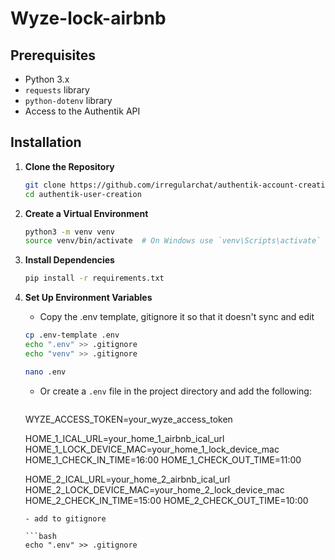 # Wyze-lock-airbnb

## Prerequisites

- Python 3.x
- `requests` library
- `python-dotenv` library
- Access to the Authentik API

## Installation

1. **Clone the Repository**
   ```bash
   git clone https://github.com/irregularchat/authentik-account-creation.git
   cd authentik-user-creation
   ```

2. **Create a Virtual Environment**
   ```bash
   python3 -m venv venv
   source venv/bin/activate  # On Windows use `venv\Scripts\activate`
   ```

3. **Install Dependencies**
   ```bash
   pip install -r requirements.txt
   ```

4. **Set Up Environment Variables**
   - Copy the .env template, gitignore it so that it doesn't sync and edit
   ```bash
   cp .env-template .env
   echo ".env" >> .gitignore
   echo "venv" >> .gitignore

   nano .env
   ```
   - Or create a `.env` file in the project directory and add the following:
     ```env
    WYZE_ACCESS_TOKEN=your_wyze_access_token
    
    HOME_1_ICAL_URL=your_home_1_airbnb_ical_url
    HOME_1_LOCK_DEVICE_MAC=your_home_1_lock_device_mac
    HOME_1_CHECK_IN_TIME=16:00
    HOME_1_CHECK_OUT_TIME=11:00

    HOME_2_ICAL_URL=your_home_2_airbnb_ical_url
    HOME_2_LOCK_DEVICE_MAC=your_home_2_lock_device_mac
    HOME_2_CHECK_IN_TIME=15:00
    HOME_2_CHECK_OUT_TIME=10:00
      ```
     - add to gitignore

    ```bash
    echo ".env" >> .gitignore
    ```



